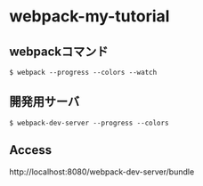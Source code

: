 # webpack-my-tutorial

## webpackコマンド
```
$ webpack --progress --colors --watch
```

## 開発用サーバ
```
$ webpack-dev-server --progress --colors
```

## Access
http://localhost:8080/webpack-dev-server/bundle
